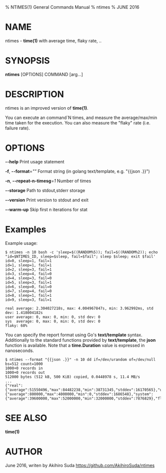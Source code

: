 % NTIMES(1) General Commands Manual
% ntimes
% JUNE 2016
# NAME
ntimes \- **time(1)** with average time, flaky rate, ..

# SYNOPSIS
**ntimes** [OPTIONS] COMMAND [arg...]

# DESCRIPTION

ntimes is an improved version of **time(1)**.

You can execute an command`N times, and measure the average/max/min time taken for the execution.
You can also measure the "flaky" rate (i.e. failure rate).

# OPTIONS
**--help**
  Print usage statement

**-f**, **--format**=*""*
  Format string (in golang text/template, e.g. "{{json .}}")

**-n**, **--repeat-n-timesg**=*1*
  Number of times

**--storage**
  Path to stdout,stderr storage	

**--version**
  Print version to stdout and exit

**--warm-up**
  Skip first n iterations for stat

# Examples

Example usage:

	$ ntimes -n 10 bash -c 'sleep=$((RANDOM%5)); fail=$((RANDOM%2)); echo "id=$NTIMES_ID, sleep=$sleep, fail=$fail"; sleep $sleep; exit $fail'
    id=0, sleep=1, fail=1
    id=1, sleep=1, fail=1
    id=2, sleep=3, fail=1
    id=3, sleep=4, fail=0
    id=4, sleep=3, fail=0
    id=5, sleep=3, fail=1
    id=6, sleep=0, fail=0
    id=7, sleep=4, fail=0
    id=8, sleep=1, fail=1
    id=9, sleep=3, fail=1
    
    real average: 2.304027218s, max: 4.004967847s, min: 3.962992ms, std dev: 1.418004182s
    user average: 0, max: 0, min: 0, std dev: 0
    sys  average: 0, max: 0, min: 0, std dev: 0
    flaky: 60%	
    
You can specify the report format using Go's **text/template** syntax.
Additionally to the standard functions provided by **text/template**, the **json** function is available.
Note that a **time.Duration** value is expressed in nanoseconds.

    $ ntimes --format "{{json .}}" -n 10 dd if=/dev/urandom of=/dev/null bs=512 count=1000
    1000+0 records in
    1000+0 records out
    512000 bytes (512 kB, 500 KiB) copied, 0.0448978 s, 11.4 MB/s
	...
    {"real":{"average":51550496,"max":84482238,"min":38731345,"stddev":16170565},"user":{"average":800000,"max":4000000,"min":0,"stddev":1686548},"system":{"average":39600000,"max":52000000,"min":32000000,"stddev":7876829},"flaky":0}

# SEE ALSO
**time(1)**

# AUTHOR
June 2016, writen by Akihiro Suda
https://github.com/AkihiroSuda/ntimes
